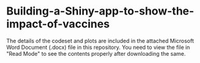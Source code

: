 # Building-a-Shiny-app-to-show-the-impact-of-vaccines

The details of the codeset and plots are included in the attached Microsoft Word Document (.docx) file in this repository. 
You need to view the file in "Read Mode" to see the contents properly after downloading the same.
